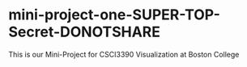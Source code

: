 # mini-project-one-SUPER-TOP-Secret-DONOTSHARE
This is our Mini-Project for CSCI3390 Visualization at Boston College